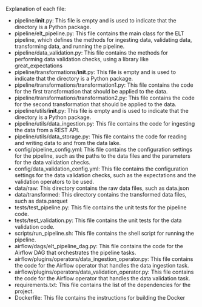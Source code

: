 Explanation of each file: 

- pipeline/__init__.py: This file is empty and is used to indicate that the directory is a Python package.
- pipeline/elt_pipeline.py: This file contains the main class for the ELT pipeline, which defines the methods for ingesting data, validating data, transforming data, and running the pipeline.
- pipeline/data_validation.py: This file contains the methods for performing data validation checks, using a library like great_expectations
- pipeline/transformations/__init__.py: This file is empty and is used to indicate that the directory is a Python package.
- pipeline/transformations/transformation1.py: This file contains the code for the first transformation that should be applied to the data.
- pipeline/transformations/transformation2.py: This file contains the code for the second transformation that should be applied to the data.
- pipeline/utils/__init__.py: This file is empty and is used to indicate that the directory is a Python package.
- pipeline/utils/data_ingestion.py: This file contains the code for ingesting the data from a REST API.
- pipeline/utils/data_storage.py: This file contains the code for reading and writing data to and from the data lake.
- config/pipeline_config.yml: This file contains the configuration settings for the pipeline, such as the paths to the data files and the parameters for the data validation checks.
- config/data_validation_config.yml: This file contains the configuration settings for the data validation checks, such as the expectations and the validation operators to be used.
- data/raw: This directory contains the raw data files, such as data.json
- data/transformed: This directory contains the transformed data files, such as data.parquet
- tests/test_pipeline.py: This file contains the unit tests for the pipeline code.
- tests/test_validation.py: This file contains the unit tests for the data validation code.
- scripts/run_pipeline.sh: This file contains the shell script for running the pipeline.
- airflow/dags/elt_pipeline_dag.py: This file contains the code for the Airflow DAG that orchestrates the pipeline tasks.
- airflow/plugins/operators/data_ingestion_operator.py: This file contains the code for the Airflow operator that handles the data ingestion task.
- airflow/plugins/operators/data_validation_operator.py: This file contains the code for the Airflow operator that handles the data validation task.
- requirements.txt: This file contains the list of the dependencies for the project.
- Dockerfile: This file contains the instructions for building the Docker